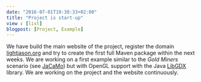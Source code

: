 ```yaml
---
date: "2016-07-01T19:30:33+02:00"
title: "Project is start-up"
view : [list]
blogpost: [Project, Example]
---
```

We have build the main website of the project, register the domain [lightjason.org](http://lightjason.org) <!--more--> and try to create the first full Maven package within the next weeks. We are working on a first example similar to the _Gold Miners_ scenario (see [JaCaMo](http://jacamo.sourceforge.net/tutorial/gold-miners/)) but with OpenGL support with the Java [LibGDX](https://libgdx.badlogicgames.com/) library. We are working on the project and the website continuously.


